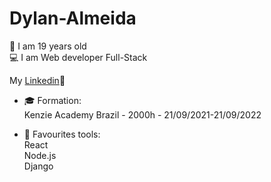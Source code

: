 # Dylan-Almeida
:man: I am 19 years old<br>
:computer: I am Web developer Full-Stack<br>


My <a href="https://www.linkedin.com/in/dylan-almeida/">Linkedin</a>:link:

 - :mortar_board: Formation:<br>
  Kenzie Academy Brazil - 2000h - 21/09/2021-21/09/2022

 - 🔧 Favourites tools:<br>
   React<br>
   Node.js<br>
   Django<br>
